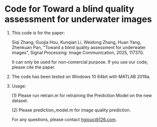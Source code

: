 # Code for Toward a blind quality assessment for underwater images

1. This code is for the paper: 

   Siqi Zhang, Guojia Hou, Kunqian Li, Weidong Zhang, Huan Yang, Zhenkuan Pan, "Toward a blind quality assessment for underwater images", Signal Processing: Image Communication, 2025, 117370.
   
   It can only be used for non-comercial purpose. If you use our code, please cite the paper.

2. The code has been tested on Windows 10 64bit with MATLAB 2019a.

3. Usage:

   (1) Please run retrain.m for retraining the Prediction Model on the new dataset.


   (2) Please prediction_model.m for image quality prediction.


   For any questions, please contact hgjouc@126.com.
